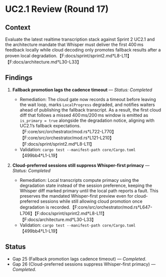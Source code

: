 # UC2.1 Review (Round 17)

## Context
Evaluate the latest realtime transcription stack against Sprint 2 UC2.1 and the architecture mandate that Whisper must deliver the first 400 ms feedback locally while cloud decoding only promotes fallback results after a proven local degradation.【F:docs/sprint/sprint2.md†L8-L11】【F:docs/architecture.md†L30-L33】

## Findings

1. **Fallback promotion lags the cadence timeout** — *Status: Completed*
   - Remediation: The cloud gate now records a timeout before leaving the wait loop, marks `LocalProgress` degraded, and notifies waiters ahead of publishing the fallback transcript. As a result, the first cloud diff that follows a missed 400 ms/200 ms window is emitted as `is_primary = true` alongside the degradation notice, aligning with UC2.1’s fallback expectations.【F:core/src/orchestrator/mod.rs†L722-L770】【F:core/src/orchestrator/mod.rs†L121-L210】【F:docs/sprint/sprint2.md†L8-L11】
   - Validation: `cargo test --manifest-path core/Cargo.toml`【499bb4†L1-L19】

2. **Cloud-preferred sessions still suppress Whisper-first primacy** — *Status: Completed*
   - Remediation: Local transcripts compute primacy using the degradation state instead of the session preference, keeping the Whisper diff marked primary until the local path reports a fault. This preserves the mandated Whisper-first preview even for cloud-preferred sessions while still allowing cloud promotion once degradation is recorded.【F:core/src/orchestrator/mod.rs†L647-L706】【F:docs/sprint/sprint2.md†L8-L11】【F:docs/architecture.md†L30-L33】
   - Validation: `cargo test --manifest-path core/Cargo.toml`【499bb4†L1-L19】

## Status
- Gap 25 (Fallback promotion lags cadence timeout) — *Completed*.
- Gap 26 (Cloud-preferred sessions suppress Whisper-first primacy) — *Completed*.
